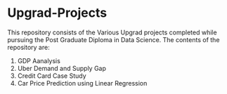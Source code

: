# Upgrad-Projects
This repository consists of the Various Upgrad projects completed while pursuing the Post Graduate Diploma in Data Science. The contents of the repository are:
1. GDP Aanalysis
2. Uber Demand and Supply Gap
3. Credit Card Case Study
4. Car Price Prediction using Linear Regression

